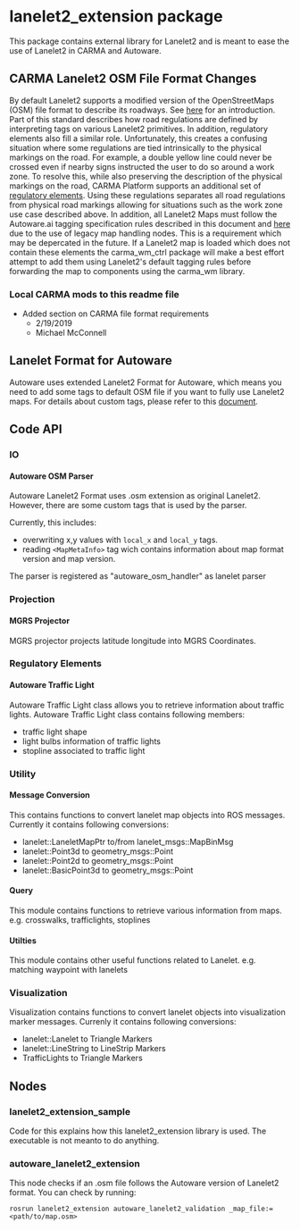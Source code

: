 # lanelet2_extension package
This package contains external library for Lanelet2 and is meant to ease the use of Lanelet2 in CARMA and Autoware.

## CARMA Lanelet2 OSM File Format Changes

By default Lanelet2 supports a modified version of the OpenStreetMaps (OSM) file format to describe its roadways. See [here](https://github.com/fzi-forschungszentrum-informatik/Lanelet2/blob/master/lanelet2_maps/README.md) for an introduction. Part of this standard describes how road regulations are defined by interpreting tags on various Lanelet2 primitives. In addition, regulatory elements also fill a similar role. Unfortunately, this creates a confusing situation where some regulations are tied intrinsically to the physical markings on the road. For example, a double yellow line could never be crossed even if nearby signs instructed the user to do so around a work zone. To resolve this, while also preserving the description of the physical markings on the road, CARMA Platform supports an additional set of [regulatory elements](doc/RegulatoryElements.md). Using these regulations separates all road regulations from physical road markings allowing for situations such as the work zone use case described above. In addition, all Lanelet2 Maps must follow the Autoware.ai tagging specification rules described in this document and [here](./docs/lanelet2_format_extension.md) due to the use of legacy map handling nodes. This is a requirement which may be depercated in the future. If a Lanelet2 map is loaded which does not contain these elements the carma_wm_ctrl package will make a best effort attempt to add them using Lanelet2's default tagging rules before forwarding the map to components using the carma_wm library.

### Local CARMA mods to this readme file

- Added section on CARMA file format requirements
  - 2/19/2019
  - Michael McConnell

## Lanelet Format for Autoware
Autoware uses extended Lanelet2 Format for Autoware, which means you need to add some tags to default OSM file if you want to fully use Lanelet2 maps. For details about custom tags, please refer to this [document](./docs/lanelet2_format_extension.md).

## Code API
### IO 
#### Autoware OSM Parser
Autoware Lanelet2 Format uses .osm extension as original Lanelet2.
However, there are some custom tags that is used by the parser.

Currently, this includes:
* overwriting x,y values with `local_x` and `local_y` tags.
* reading `<MapMetaInfo>` tag wich contains information about map format version and map version.

The parser is registered as "autoware_osm_handler" as lanelet parser

### Projection
#### MGRS Projector
MGRS projector projects latitude longitude into MGRS Coordinates. 

### Regulatory Elements
#### Autoware Traffic Light
Autoware Traffic Light class allows you to retrieve information about traffic lights.
Autoware Traffic Light class contains following members:
* traffic light shape
* light bulbs information of traffic lights
* stopline associated to traffic light

### Utility
#### Message Conversion
This contains functions to convert lanelet map objects into ROS messages.
Currently it contains following conversions:
* lanelet::LaneletMapPtr to/from lanelet_msgs::MapBinMsg
* lanelet::Point3d to geometry_msgs::Point
* lanelet::Point2d to geometry_msgs::Point
* lanelet::BasicPoint3d to geometry_msgs::Point

#### Query
This module contains functions to retrieve various information from maps.
e.g. crosswalks, trafficlights, stoplines

#### Utilties
This module contains other useful functions related to Lanelet.
e.g. matching waypoint with lanelets

### Visualization
Visualization contains functions to convert lanelet objects into visualization marker messages.
Currenly it contains following conversions:
* lanelet::Lanelet to Triangle Markers
* lanelet::LineString to LineStrip Markers
* TrafficLights to Triangle Markers

## Nodes
### lanelet2_extension_sample
Code for this explains how this lanelet2_extension library is used.
The executable is not meanto to do anything. 

### autoware_lanelet2_extension
This node checks if an .osm file follows the Autoware version of Lanelet2 format.
You can check by running:
```
rosrun lanelet2_extension autoware_lanelet2_validation _map_file:=<path/to/map.osm>
```
